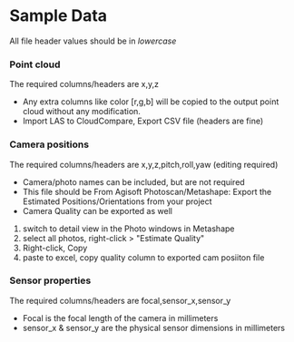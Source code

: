 # Sample Data
All file header values should be in *lowercase*


### Point cloud
The required columns/headers are x,y,z
 - Any extra columns like color [r,g,b] will be copied to the output point cloud without any modification.
 - Import LAS to CloudCompare, Export CSV file (headers are fine)

### Camera positions
The required columns/headers are x,y,z,pitch,roll,yaw (editing required)
 - Camera/photo names can be included, but are not required
 - This file should be From Agisoft Photoscan/Metashape: Export the Estimated Positions/Orientations from your project
 - Camera Quality can be exported as well
 1) switch to detail view in the Photo windows in Metashape
 2) select all photos, right-click > "Estimate Quality"
 3) Right-click, Copy
 4) paste to excel, copy quality column to exported cam posiiton file

### Sensor properties
The required columns/headers are focal,sensor_x,sensor_y
 - Focal is the focal length of the camera in millimeters
 - sensor_x & sensor_y are the physical sensor dimensions in millimeters
